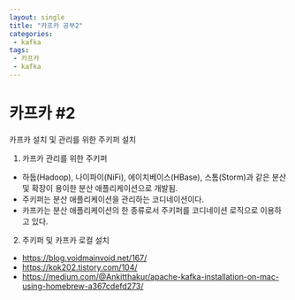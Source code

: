 ```yaml
---
layout: single
title: "카프카 공부2"
categories:  
 - kafka
tags:
 - 카프카
 - kafka
---
```





# **카프카 #2**

카프카 설치 및 관리를 위한 주키퍼 설치

1. 카프카 관리를 위한 주키퍼

* 하둡(Hadoop), 나이파이(NiFi), 에이치베이스(HBase), 스톰(Storm)과 같은 분산 및 확장이 용이한 분산 애플리케이션으로 개발됨. 
* 주키퍼는 분산 애플리케이션을 관리하는 코디네이션이다. 
* 카프카는 분산 애플리케이션의 한 종류로서 주키퍼를 코디네이션 로직으로 이용하고 있다.

2. 주키퍼 및 카프카 로컬 설치

* <https://blog.voidmainvoid.net/167/>
* <https://kok202.tistory.com/104/>
* <https://medium.com/@Ankitthakur/apache-kafka-installation-on-mac-using-homebrew-a367cdefd273/>
